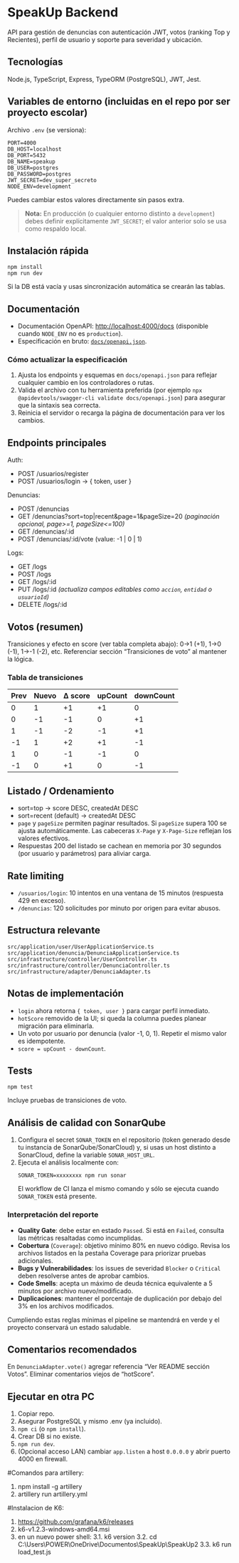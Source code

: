 # SpeakUp Backend

API para gestión de denuncias con autenticación JWT, votos (ranking Top y Recientes), perfil de usuario y soporte para severidad y ubicación.

## Tecnologías
Node.js, TypeScript, Express, TypeORM (PostgreSQL), JWT, Jest.

## Variables de entorno (incluidas en el repo por ser proyecto escolar)
Archivo `.env` (se versiona):
```
PORT=4000
DB_HOST=localhost
DB_PORT=5432
DB_NAME=speakup
DB_USER=postgres
DB_PASSWORD=postgres
JWT_SECRET=dev_super_secreto
NODE_ENV=development
```
Puedes cambiar estos valores directamente sin pasos extra.

> **Nota:** En producción (o cualquier entorno distinto a `development`) debes definir explícitamente `JWT_SECRET`; el valor anterior solo se usa como respaldo local.

## Instalación rápida
```
npm install
npm run dev
```
Si la DB está vacía y usas sincronización automática se crearán las tablas.

## Documentación
- Documentación OpenAPI: [http://localhost:4000/docs](http://localhost:4000/docs) (disponible cuando `NODE_ENV` no es `production`).
- Especificación en bruto: [`docs/openapi.json`](docs/openapi.json).

### Cómo actualizar la especificación
1. Ajusta los endpoints y esquemas en `docs/openapi.json` para reflejar cualquier cambio en los controladores o rutas.
2. Valida el archivo con tu herramienta preferida (por ejemplo `npx @apidevtools/swagger-cli validate docs/openapi.json`) para asegurar que la sintaxis sea correcta.
3. Reinicia el servidor o recarga la página de documentación para ver los cambios.

## Endpoints principales
Auth:
- POST /usuarios/register
- POST /usuarios/login → { token, user }

Denuncias:
- POST /denuncias
- GET /denuncias?sort=top|recent&page=1&pageSize=20 *(paginación opcional, page>=1, pageSize<=100)*
- GET /denuncias/:id
- POST /denuncias/:id/vote  (value: -1 | 0 | 1)

Logs:
- GET /logs
- POST /logs
- GET /logs/:id
- PUT /logs/:id *(actualiza campos editables como `accion`, `entidad` o `usuarioId`)*
- DELETE /logs/:id

## Votos (resumen)
Transiciones y efecto en score (ver tabla completa abajo):
0→1 (+1), 1→0 (-1), 1→-1 (-2), etc.
Referenciar sección “Transiciones de voto” al mantener la lógica.

### Tabla de transiciones
| Prev | Nuevo | Δ score | upCount | downCount |
|------|-------|---------|---------|-----------|
| 0    | 1     | +1      | +1      | 0         |
| 0    | -1    | -1      | 0       | +1        |
| 1    | -1    | -2      | -1      | +1        |
| -1   | 1     | +2      | +1      | -1        |
| 1    | 0     | -1      | -1      | 0         |
| -1   | 0     | +1      | 0       | -1        |

## Listado / Ordenamiento
- sort=top → score DESC, createdAt DESC
- sort=recent (default) → createdAt DESC
- `page` y `pageSize` permiten paginar resultados. Si `pageSize` supera 100 se ajusta automáticamente. Las cabeceras `X-Page` y `X-Page-Size` reflejan los valores efectivos.
- Respuestas 200 del listado se cachean en memoria por 30 segundos (por usuario y parámetros) para aliviar carga.

## Rate limiting
- `/usuarios/login`: 10 intentos en una ventana de 15 minutos (respuesta 429 en exceso).
- `/denuncias`: 120 solicitudes por minuto por origen para evitar abusos.

## Estructura relevante
```
src/application/user/UserApplicationService.ts
src/application/denuncia/DenunciaApplicationService.ts
src/infrastructure/controller/UserController.ts
src/infrastructure/controller/DenunciaController.ts
src/infrastructure/adapter/DenunciaAdapter.ts
```

## Notas de implementación
- `login` ahora retorna `{ token, user }` para cargar perfil inmediato.
- `hotScore` removido de la UI; si queda la columna puedes planear migración para eliminarla.
- Un voto por usuario por denuncia (valor -1, 0, 1). Repetir el mismo valor es idempotente.
- `score = upCount - downCount`.

## Tests
```
npm test
```
Incluye pruebas de transiciones de voto.

## Análisis de calidad con SonarQube

1. Configura el secret `SONAR_TOKEN` en el repositorio (token generado desde tu instancia de SonarQube/SonarCloud) y, si usas un host distinto a SonarCloud, define la variable `SONAR_HOST_URL`.
2. Ejecuta el análisis localmente con:
   ```
   SONAR_TOKEN=xxxxxxxx npm run sonar
   ```
   El workflow de CI lanza el mismo comando y sólo se ejecuta cuando `SONAR_TOKEN` está presente.

### Interpretación del reporte
- **Quality Gate**: debe estar en estado `Passed`. Si está en `Failed`, consulta las métricas resaltadas como incumplidas.
- **Cobertura** (`Coverage`): objetivo mínimo 80% en nuevo código. Revisa los archivos listados en la pestaña Coverage para priorizar pruebas adicionales.
- **Bugs y Vulnerabilidades**: los issues de severidad `Blocker` o `Critical` deben resolverse antes de aprobar cambios.
- **Code Smells**: acepta un máximo de deuda técnica equivalente a 5 minutos por archivo nuevo/modificado.
- **Duplicaciones**: mantener el porcentaje de duplicación por debajo del 3% en los archivos modificados.

Cumpliendo estas reglas mínimas el pipeline se mantendrá en verde y el proyecto conservará un estado saludable.

## Comentarios recomendados
En `DenunciaAdapter.vote()` agregar referencia “Ver README sección Votos”. Eliminar comentarios viejos de “hotScore”.

## Ejecutar en otra PC
1. Copiar repo.
2. Asegurar PostgreSQL y mismo .env (ya incluido).
3. `npm ci` (o `npm install`).
4. Crear DB si no existe.
5. `npm run dev`.
6. (Opcional acceso LAN) cambiar `app.listen` a host `0.0.0.0` y abrir puerto 4000 en firewall.






#Comandos para artillery:
1. npm install -g artillery
2. artillery run artillery.yml

#Instalacion de K6:
1. https://github.com/grafana/k6/releases
2. k6-v1.2.3-windows-amd64.msi
3. en un nuevo power shell:
3.1. k6 version
3.2. cd C:\Users\POWER\OneDrive\Documentos\SpeakUp\SpeakUp2
3.3. k6 run load_test.js
 
